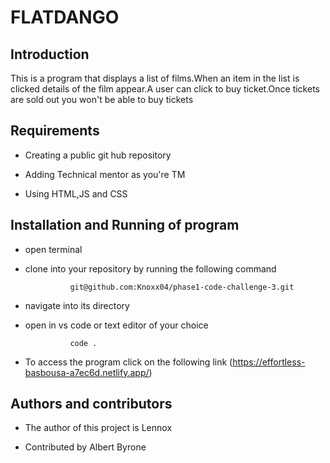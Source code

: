 # FLATDANGO

## Introduction
This is a program that displays a list of films.When an item in the list is clicked details of the film appear.A user can click to buy ticket.Once tickets are sold out you won't be able to buy tickets

## Requirements
- Creating a public git hub repository

- Adding Technical mentor as you're TM

- Using HTML,JS and CSS

## Installation and Running of program
- open terminal

- clone into your repository by running the following command

                git@github.com:Knoxx04/phase1-code-challenge-3.git

- navigate into its directory

- open in vs code or text editor of your choice

                code .

- To access the program click on the following link
(https://effortless-basbousa-a7ec6d.netlify.app/)

## Authors and contributors
- The author of this project is Lennox

- Contributed by Albert Byrone         
